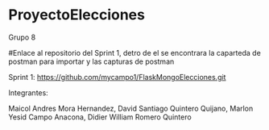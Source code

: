 # ProyectoElecciones

Grupo 8

#Enlace al repositorio del Sprint 1, detro de el se encontrara la caparteda de postman para importar y las capturas de postman

Sprint 1: https://github.com/mycampo1/FlaskMongoElecciones.git

Integrantes:

Maicol Andres Mora Hernandez,
David Santiago	Quintero Quijano,
Marlon Yesid Campo Anacona,
Didier William 	Romero Quintero 
